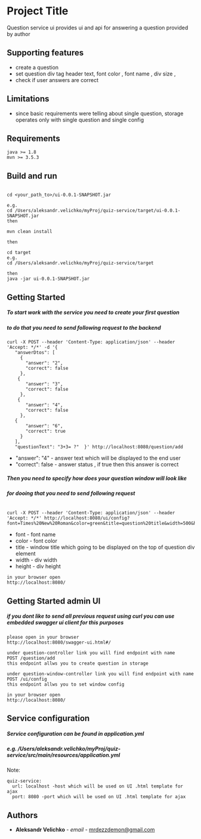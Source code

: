 # Project Title

Question service ui provides ui and api for answering a question provided by author 

## Supporting features 
* create a question
* set question div tag header text, font color , font name , div size ,
* check if user answers are correct 

## Limitations 
* since basic requirements were telling about single question, storage operates only with single question and single config

##  Requirements
```
java >= 1.8
mvn >= 3.5.3

```

## Build and run

```

cd <your_path_to>/ui-0.0.1-SNAPSHOT.jar 

e.g.
cd /Users/aleksandr.velichko/myProj/quiz-service/target/ui-0.0.1-SNAPSHOT.jar 
then 

mvn clean install

then 

cd target 
e.g. 
cd /Users/aleksandr.velichko/myProj/quiz-service/target

then 
java -jar ui-0.0.1-SNAPSHOT.jar

```
## Getting Started

##### To start work with the service you need to create your first question 

##### to do that you need to send following request to the backend 

```
curl -X POST --header 'Content-Type: application/json' --header 'Accept: */*' -d '{ 
   "answerDtos": [ 
     { 
       "answer": "2", 
       "correct": false 
     },  
    { 
       "answer": "3", 
       "correct": false 
     },  
    { 
       "answer": "4", 
       "correct": false 
     },  
   { 
       "answer": "6",  
       "correct": true 
     } 
   ], 
   "questionText": "3+3= ?"  }' http://localhost:8080/question/add
```
* "answer": "4" - answer text which will be displayed to the end user 
* "correct": false - answer status , if true then this answer is correct

##### Then you need to specify how does your question window will look like 

##### for dooing that you need to send following request 
```

curl -X POST --header 'Content-Type: application/json' --header 'Accept: */*' http://localhost:8080/ui/config?font=Times%20New%20Roman&color=green&title=question%20title&width=500&height=300
```
* font - font name 
* color - font color
* title - window title which going to be displayed on the top of question div element 
* width - div width
* height - div height   


```
in your browser open 
http://localhost:8080/
```

## Getting Started admin UI 

##### if you dont like to send all previous request using curl you can use embedded swagger ui client for this purposes 

```
please open in your browser 
http://localhost:8080/swagger-ui.html#/
```

```
under question-controller link you will find endpoint with name 
POST /question/add
this endpoint allws you to create question in storage 
```

```
under question-window-controller link you will find endpoint with name 
POST /ui/config
this endpoint allws you to set window config
```

```
in your browser open 
http://localhost:8080/
```


## Service configuration

##### Service configuration can be found in application.yml
##### e.g. /Users/aleksandr.velichko/myProj/quiz-service/src/main/resources/application.yml

Note:
```
quiz-service: 
  url: localhost -host which will be used on UI .html template for ajax
  port: 8080 -port which will be used on UI .html template for ajax

```


## Authors

* **Aleksandr Velichko** - *email* - [mrdezzdemon@gmail.com](mrdezzdemon@gmail.com)
